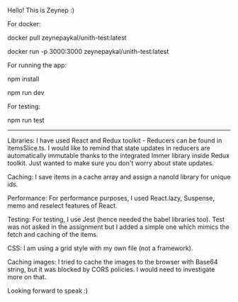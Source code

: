 Hello! This is Zeynep :) 

For docker:

docker pull zeynepaykal/unith-test:latest

docker run -p 3000:3000 zeynepaykal/unith-test:latest

For running the app:

npm install

npm run dev

For testing:

npm run test


------------------------------------------------------------------------------------------------------------------------

Libraries:
I have used React and Redux toolkit - Reducers can be found in itemsSlice.ts.
I would like to remind that state updates in reducers are automatically immutable thanks to 
the integrated Immer library inside Redux toolkit. Just wanted to make sure you don't worry about state updates.

Caching:
I save items in a cache array and assign a nanoId library for unique ids.

Performance:
For performance purposes, I used React.lazy, Suspense, memo and reselect features of React.

Testing:
For testing, I use Jest (hence needed the babel libraries too). Test was not asked in the assignment but 
I added a simple one which mimics the fetch and caching of the items.

CSS: 
I am using a grid style with my own file (not a framework).

Caching images: 
I tried to cache the images to the browser with Base64 string, but it was blocked by CORS policies. I would need to investigate more on that.

Looking forward to speak :)



